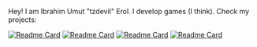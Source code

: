 Hey! I am Ibrahim Umut "tzdevil" Erol. I develop games (I think).
Check my projects:

[![Readme Card](https://github-readme-stats.vercel.app/api/pin/?username=tzdevil&repo=Inspector-Plus)](https://github.com/tzdevil/Inspector-Plus)
[![Readme Card](https://github-readme-stats.vercel.app/api/pin/?username=tzdevil&repo=Harvest-Hustle)](https://github.com/tzdevil/Harvest-Hustle)
[![Readme Card](https://github-readme-stats.vercel.app/api/pin/?username=tzdevil&repo=SceneSet)](https://github.com/tzdevil/SceneSet)
[![Readme Card](https://github-readme-stats.vercel.app/api/pin/?username=tzdevil&repo=Lexicon-Quest)](https://github.com/tzdevil/Lexicon-Quest)
